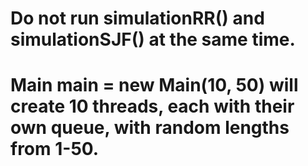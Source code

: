 # Do not run simulationRR() and simulationSJF() at the same time.
# Main main = new Main(10, 50) will create 10 threads, each with their own queue, with random lengths from 1-50.
